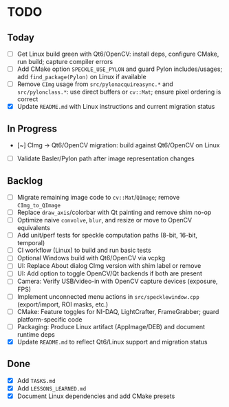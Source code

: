 # TODO

## Today
- [ ] Get Linux build green with Qt6/OpenCV: install deps, configure CMake, run build; capture compiler errors
- [ ] Add CMake option `SPECKLE_USE_PYLON` and guard Pylon includes/usages; add `find_package(Pylon)` on Linux if available
- [ ] Remove `CImg` usage from `src/pylonacquireasync.*` and `src/pylonclass.*`: use direct buffers or `cv::Mat`; ensure pixel ordering is correct
- [x] Update `README.md` with Linux instructions and current migration status

## In Progress
- [~] CImg → Qt6/OpenCV migration: build against Qt6/OpenCV on Linux
- [ ] Validate Basler/Pylon path after image representation changes

## Backlog
- [ ] Migrate remaining image code to `cv::Mat`/`QImage`; remove `CImg_to_QImage`
- [ ] Replace `draw_axis`/colorbar with Qt painting and remove shim no-op
- [ ] Optimize naive `convolve`, `blur`, and resize or move to OpenCV equivalents
- [ ] Add unit/perf tests for speckle computation paths (8-bit, 16-bit, temporal)
- [ ] CI workflow (Linux) to build and run basic tests
- [ ] Optional Windows build with Qt6/OpenCV via vcpkg
- [ ] UI: Replace About dialog CImg version with shim label or remove
- [ ] UI: Add option to toggle OpenCV/Qt backends if both are present
- [ ] Camera: Verify USB/video-in with OpenCV capture devices (exposure, FPS)
- [ ] Implement unconnected menu actions in `src/specklewindow.cpp` (export/import, ROI masks, etc.)
- [ ] CMake: Feature toggles for NI-DAQ, LightCrafter, FrameGrabber; guard platform-specific code
- [ ] Packaging: Produce Linux artifact (AppImage/DEB) and document runtime deps
- [x] Update `README.md` to reflect Qt6/Linux support and migration status

## Done
- [x] Add `TASKS.md`
- [x] Add `LESSONS_LEARNED.md`
- [x] Document Linux dependencies and add CMake presets
